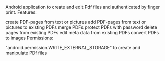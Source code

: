 
Android application to create and edit Pdf files and authenticated by finger print. 
Features:

create PDF-pages from text or pictures
add PDF-pages from text or pictures to existing PDFs
merge PDFs
protect PDFs with password
delete pages from existing PDFs
edit meta data from existing PDFs
convert PDFs to images
Permissions:

"android.permission.WRITE_EXTERNAL_STORAGE" to create and manipulate PDf files

